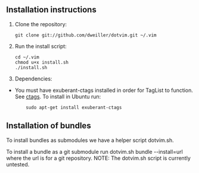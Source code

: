 Installation instructions
-------------------------

1.  Clone the repository:

		git clone git://github.com/dweiller/dotvim.git ~/.vim
2.  Run the install script:

		cd ~/.vim
		chmod u+x install.sh
		./install.sh
3. Dependencies:
  - You must have exuberant-ctags installed in order for TagList to function. See [ctags](http://ctags.sourceforge.net/ctags.html). To install in Ubuntu run:

			sudo apt-get install exuberant-ctags

Installation of bundles
-----------------------

To install bundles as submodules we have a helper script dotvim.sh.

To install a bundle as a git submodule run
		dotvim.sh bundle --install=url
where the url is for a git repository. NOTE: The dotvim.sh script is currently untested.
